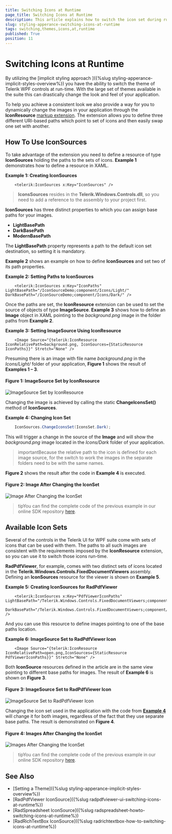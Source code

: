 ```yaml
---
title: Switching Icons at Runtime
page_title: Switching Icons at Runtime
description: This article explains how to switch the icon set during runtime to go with the look and feel of your application.
slug: styling-apperance-switching-icons-at-runtime
tags: switching,themes,icons,at,runtime
published: True
position: 11
---
```


# Switching Icons at Runtime


By utilizing the [implicit styling approach ]({%slug styling-apperance-implicit-styles-overview%}) you have the ability to switch the theme of Telerik WPF controls at run-time. With the large set of themes available in the suite this can drastically change the look and feel of your application.


To help you achieve a consistent look we also provide a way for you to dynamically change the images in your application through the __IconResource__ [markup extension](https://msdn.microsoft.com/en-us/library/ms747254(v=vs.100).aspx). The extension allows you to define three different URI-based paths which point to set of icons and then easily swap one set with another.


## How To Use IconSources


To take advantage of the extension you need to define a resource of type __IconSources__ holding the paths to the sets of icons. __Example 1__ demonstrates how to define a resource in XAML.


__Example 1: Creating IconSources__

```XAML
    <telerik:IconSources x:Key="IconSources" />
```


>__IconsSources__ resides in the __Telerik.Windows.Controls.dll__, so you need to add a reference to the assembly  to your project first.


__IconSources__ has three distinct properties to which you can assign base paths for your images.


* __LightBasePath__
* __DarkBasePath__
* __ModernBasePath__


The __LightBasePath__ property represents a path to the default icon set destination, so setting it is mandatory.


__Example 2__ shows an example on how to define __IconSources__ and set two of its path properties.


__Example 2: Setting Paths to IconSources__

```XAML
    <telerik:IconSources x:Key="IconPaths" LightBasePath="/IconSourceDemo;component/Icons/Light/" DarkBasePath="/IconSourceDemo;component/Icons/Dark/" />
```


Once the paths are set, the __IconResource__ extension can be used to set the source of objects of type __ImageSource__. __Example 3__ shows how to define an __Image__ object in XAML pointing to the *background.png* image in the folder paths from __Example 2__.


__Example 3: Setting ImageSource Using IconResource__

```XAML
    <Image Source="{telerik:IconResource IconRelativePath=background.png, IconSources={StaticResource IconPaths}}" Stretch="None" />
```


Presuming there is an image with file name *background.png* in the *Icons/Light/* folder of your application, __Figure 1__ shows the result of __Examples 1 – 3__.


#### __Figure 1: ImageSource Set by IconResource__ 

![ImageSource Set by IconResource](images/Switching_Icons_Runtime_01.png)


Changing the image is achieved by calling the static __ChangeIconsSet()__ method of __IconSources__.

<a name="example4"><a/>

__Example 4: Changing Icon Set__

```C#
	IconSources.ChangeIconsSet(IconsSet.Dark);
```


This will trigger a change in the source of the __Image__ and will show the *background.png* image located in the *Icons/Dark* folder of your application.


>importantBecause the relative path to the icon is defined for each image source, for the switch to work the images in the separate folders need to be with the same names.


__Figure 2__ shows the result after the code in __Example 4__ is executed.

#### __Figure 2: Image After Changing the IconSet__

![Image After Changing the IconSet](images/Switching_Icons_Runtime_02.png)


>tipYou can find the complete code of the previous example in our online SDK repository [here](https://github.com/telerik/xaml-sdk/tree/master/Common).


## Available Icon Sets


Several of the controls in the Telerik UI for WPF suite come with sets of icons that can be used with them. The paths to all such images are consistent with the requirements imposed by the __IconResource__ extension, so you can use it to switch those icons run-time. 


__RadPdfViewer__, for example, comes with two distinct sets of icons located in the __Telerik.Windows.Controls.FixedDocumentViewers__ assembly. Defining an __IconSources__ resource for the viewer is shown on __Example 5__.


__Example 5: Creating IconSources for RadPdfViewer__

```XAML
    <telerik:IconSources x:Key="PdfViewerIconPaths" LightBasePath="/Telerik.Windows.Controls.FixedDocumentViewers;component/Images/Modern/" 
                             DarkBasePath="/Telerik.Windows.Controls.FixedDocumentViewers;component/Images/" />
```


And you can use this resource to define images pointing to one of the base paths location.


__Example 6: ImageSource Set to RadPdfViewer Icon__

```XAML
    <Image Source="{telerik:IconResource IconRelativePath=open.png,IconSources={StaticResource PdfViewerIconPaths}}" Stretch="None" />
```


Both __IconSource__ resources defined in the article are in the same view pointing to different base paths for images. The result of __Example 6__ is shown on __Figure 3__.


#### __Figure 3: ImageSource Set to RadPdfViewer Icon__

![ImageSource Set to RadPdfViewer Icon](images/Switching_Icons_Runtime_03.png)


Changing the icon set used in the application with the code from [__Example 4__](#example4) will change it for both images, regardless of the fact that they use separate base paths. The result is demonstrated on __Figure 4__.


#### __Figure 4: Images After Changing the IconSet__

![Images After Changing the IconSet](images/Switching_Icons_Runtime_04.png)


>tipYou can find the complete code of the previous example in our online SDK repository [here](https://github.com/telerik/xaml-sdk/tree/master/Common).



## See Also

* [Setting a Theme]({%slug styling-apperance-implicit-styles-overview%})
* [RadPdfViewer IconSource]({%slug radpdfviewer-ui-switching-icons-at-runtime%})
* [RadSpreadsheet IconSource]({%slug radspreadsheet-howto-switching-icons-at-runtime%})
* [RadRichTextBox IconSource]({%slug radrichtextbox-how-to-switching-icons-at-runtime%}) 
